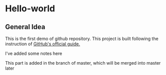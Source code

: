 # Hello-world
## General Idea
This is the first demo of github repository. This project is built following the instruction of [GitHub's official guide.](https://guides.github.com/activities/hello-world/)

I've added some notes here

This part is added in the branch of master, which will be merged into master later
